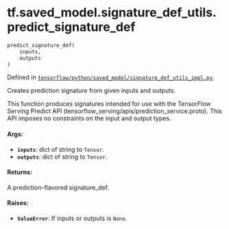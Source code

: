 <div itemscope itemtype="http://developers.google.com/ReferenceObject">
<meta itemprop="name" content="tf.saved_model.signature_def_utils.predict_signature_def" />
</div>

# tf.saved_model.signature_def_utils.predict_signature_def

``` python
predict_signature_def(
    inputs,
    outputs
)
```



Defined in [`tensorflow/python/saved_model/signature_def_utils_impl.py`](https://www.tensorflow.org/code/tensorflow/python/saved_model/signature_def_utils_impl.py).

Creates prediction signature from given inputs and outputs.

This function produces signatures intended for use with the TensorFlow Serving
Predict API (tensorflow_serving/apis/prediction_service.proto). This API
imposes no constraints on the input and output types.

#### Args:

* <b>`inputs`</b>: dict of string to `Tensor`.
* <b>`outputs`</b>: dict of string to `Tensor`.


#### Returns:

A prediction-flavored signature_def.


#### Raises:

* <b>`ValueError`</b>: If inputs or outputs is `None`.